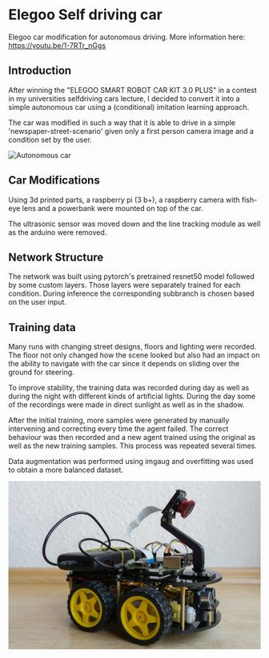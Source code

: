 # Elegoo Self driving car 

Elegoo car modification for autonomous driving. More information here: <https://youtu.be/1-7RTr_nGgs>

## Introduction

After winning the "ELEGOO SMART ROBOT CAR KIT 3.0 PLUS" in a contest in my universities selfdriving cars lecture, I decided to convert it into a simple autonomous car using a (conditional) imitation learning approach. 

The car was modified in such a way that it is able to drive in a simple 'newspaper-street-scenario' given only a first person camera image and a condition set by the user.

![Autonomous car](/images/car.gif)

## Car Modifications
Using 3d printed parts, a raspberry pi (3 b+), a raspberry camera with fish-eye lens and a powerbank were mounted on top of the car.
 
The ultrasonic sensor was moved down and the line tracking module as well as the arduino were removed.

## Network Structure
The network was built using pytorch's pretrained resnet50 model followed by some custom layers. Those layers were separately trained for each condition. During inference the corresponding subbranch is chosen based on the user input.

## Training data
Many runs with changing street designs, floors and lighting were recorded. 
The floor not only changed how the scene looked but also had an impact on the ability to navigate with the car since it depends on sliding over the ground for steering.

To improve stability, the training data was recorded during day as well as during the night with different kinds of artificial lights. During the day some of the recordings were made in direct sunlight as well as in the shadow.

After the initial training, more samples were generated by manually intervening and correcting every time the agent failed. The correct behaviour was then recorded and a new agent trained using the original as well as the new training samples. This process was repeated several times.

Data augmentation was performed using imgaug and overfitting was used to obtain a more balanced dataset.

<img src="/images/modified_car.jpg" alt="modified car" max-width="300px">
